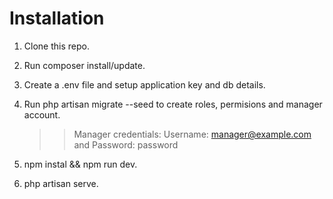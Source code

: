 # Installation
1. Clone this repo.

2. Run composer install/update.

3. Create a .env file and setup application key and db details.

4. Run php artisan migrate --seed to create roles, permisions and manager account.

    >> Manager credentials: Username: manager@example.com  and Password: password

5. npm instal && npm run dev.

6. php artisan serve.

